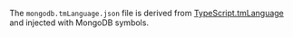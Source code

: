 The `mongodb.tmLanguage.json` file is derived from [TypeScript.tmLanguage](https://github.com/Microsoft/TypeScript-TmLanguage/blob/master/TypeScript.tmLanguage) and injected with MongoDB symbols.

